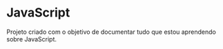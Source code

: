 # JavaScript
Projeto criado com o objetivo de documentar tudo que estou aprendendo sobre JavaScript.
